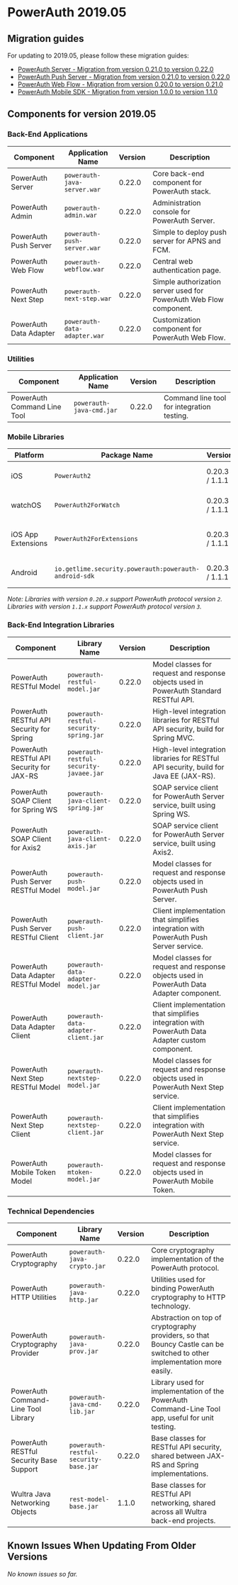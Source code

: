 # PowerAuth 2019.05

## Migration guides

For updating to 2019.05, please follow these migration guides:

- [PowerAuth Server - Migration from version 0.21.0 to version 0.22.0](https://github.com/wultra/powerauth-server/blob/develop/docs/PowerAuth-Server-0.22.0.md)
- [PowerAuth Push Server - Migration from version 0.21.0 to version 0.22.0](https://github.com/wultra/powerauth-push-server/blob/develop/docs/PowerAuth-Push-Server-0.22.0.md)
- [PowerAuth Web Flow - Migration from version 0.20.0 to version 0.21.0](https://github.com/wultra/powerauth-webflow/blob/develop/docs/Web-Flow-0.22.0.md)
- [PowerAuth Mobile SDK - Migration from version 1.0.0 to version 1.1.0](https://github.com/wultra/powerauth-mobile-sdk/blob/develop/docs/Migration-from-1.0-to-1.1.md)

## Components for version 2019.05

### Back-End Applications

| Component | Application Name | Version | Description |
|---|---|---|---|
| PowerAuth Server | `powerauth-java-server.war` | 0.22.0 | Core back-end component for PowerAuth stack. |
| PowerAuth Admin | `powerauth-admin.war` | 0.22.0 | Administration console for PowerAuth Server. |
| PowerAuth Push Server | `powerauth-push-server.war` | 0.22.0 | Simple to deploy push server for APNS and FCM. |
| PowerAuth Web Flow | `powerauth-webflow.war` | 0.22.0 | Central web authentication page. |
| PowerAuth Next Step | `powerauth-next-step.war` | 0.22.0 | Simple authorization server used for PowerAuth Web Flow component. |
| PowerAuth Data Adapter | `powerauth-data-adapter.war` | 0.22.0 | Customization component for PowerAuth Web Flow. |

### Utilities

| Component | Application Name | Version | Description |
|---|---|---|---|
| PowerAuth Command Line Tool | `powerauth-java-cmd.jar` | 0.22.0 | Command line tool for integration testing. |

### Mobile Libraries

| Platform | Package Name | Version | Description |
|---|---|---|---|
| iOS | `PowerAuth2` | 0.20.3 / 1.1.1 | A client library for iOS. |
| watchOS | `PowerAuth2ForWatch` | 0.20.3 / 1.1.1 | A limited library for watchOS. |
| iOS App Extensions | `PowerAuth2ForExtensions` | 0.20.3 / 1.1.1 | A limited library for iOS App Extensions. |
| Android | `io.getlime.security.powerauth:powerauth-android-sdk` | 0.20.3 / 1.1.1 | A client library for Android. |

_Note: Libraries with version `0.20.x` support PowerAuth protocol version `2`. Libraries with version `1.1.x` support PowerAuth protocol version `3`._ 

### Back-End Integration Libraries

| Component | Library Name |  Version | Description |
|---|---|---|---|
| PowerAuth RESTful Model | `powerauth-restful-model.jar` | 0.22.0 | Model classes for request and response objects used in PowerAuth Standard RESTful API. |
| PowerAuth RESTful API Security for Spring | `powerauth-restful-security-spring.jar` | 0.22.0 | High-level integration libraries for RESTful API security, build for Spring MVC. |
| PowerAuth RESTful API Security for JAX-RS | `powerauth-restful-security-javaee.jar` | 0.22.0 | High-level integration libraries for RESTful API security, build for Java EE (JAX-RS). |
| PowerAuth SOAP Client for Spring WS | `powerauth-java-client-spring.jar` | 0.22.0 | SOAP service client for PowerAuth Server service, built using Spring WS. |
| PowerAuth SOAP Client for Axis2 | `powerauth-java-client-axis.jar` | 0.22.0 | SOAP service client for PowerAuth Server service, built using Axis2. |
| PowerAuth Push Server RESTful Model | `powerauth-push-model.jar` | 0.22.0 | Model classes for request and response objects used in PowerAuth Push Server. |
| PowerAuth Push Server RESTful Client | `powerauth-push-client.jar` | 0.22.0 | Client implementation that simplifies integration with PowerAuth Push Server service. |
| PowerAuth Data Adapter RESTful Model | `powerauth-data-adapter-model.jar` | 0.22.0 | Model classes for request and response objects used in PowerAuth Data Adapter component. |
| PowerAuth Data Adapter Client | `powerauth-data-adapter-client.jar` | 0.22.0 | Client implementation that simplifies integration with PowerAuth Data Adapter custom component. |
| PowerAuth Next Step RESTful Model | `powerauth-nextstep-model.jar` | 0.22.0 | Model classes for request and response objects used in PowerAuth Next Step service. |
| PowerAuth Next Step Client | `powerauth-nextstep-client.jar` | 0.22.0 | Client implementation that simplifies integration with PowerAuth Next Step service. |
| PowerAuth Mobile Token Model | `powerauth-mtoken-model.jar` | 0.22.0 | Model classes for request and response objects used in PowerAuth Mobile Token. |

### Technical Dependencies

| Component | Library Name | Version | Description |
|---|---|---|---|
| PowerAuth Cryptography | `powerauth-java-crypto.jar` | 0.22.0 | Core cryptography implementation of the PowerAuth protocol. |
| PowerAuth HTTP Utilities | `powerauth-java-http.jar` | 0.22.0 | Utilities used for binding PowerAuth cryptography to HTTP technology. |
| PowerAuth Cryptography Provider | `powerauth-java-prov.jar` | 0.22.0 | Abstraction on top of cryptography providers, so that Bouncy Castle can be switched to other implementation more easily. |
| PowerAuth Command-Line Tool Library | `powerauth-java-cmd-lib.jar` | 0.22.0 | Library used for implementation of the PowerAuth Command-Line Tool app, useful for unit testing. |
| PowerAuth RESTful Security Base Support | `powerauth-restful-security-base.jar` | 0.22.0 | Base classes for RESTful API security, shared between JAX-RS and Spring implementations. |
| Wultra Java Networking Objects | `rest-model-base.jar` | 1.1.0 | Base classes for RESTful API networking, shared across all Wultra back-end projects. |

## Known Issues When Updating From Older Versions

_No known issues so far._